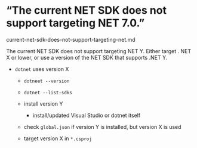 # “The current NET SDK does not support targeting NET 7.0.”

current-net-sdk-does-not-support-targeting-net.md


The current NET SDK does not support targeting NET Y. Either target . NET X or lower, 
or use a version of the NET SDK that supports .NET Y.


*   `dotnet` uses version X

    *   `dotneet --version`

    *   `dotnet --list-sdks`

    *   install version Y

        *   install/updated Visual Studio or dotnet itself

    *   check `global.json` if version Y is installed, but version X is used

    *   target version X in `*.csproj` 

